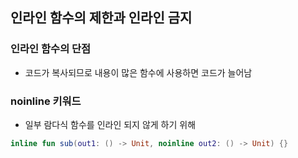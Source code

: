 ## 인라인 함수의 제한과 인라인 금지
### 인라인 함수의 단점
- 코드가 복사되므로 내용이 많은 함수에 사용하면 코드가 늘어남

### noinline 키워드
- 일부 람다식 함수를 인라인 되지 않게 하기 위해
```kotlin
inline fun sub(out1: () -> Unit, noinline out2: () -> Unit) {}
```